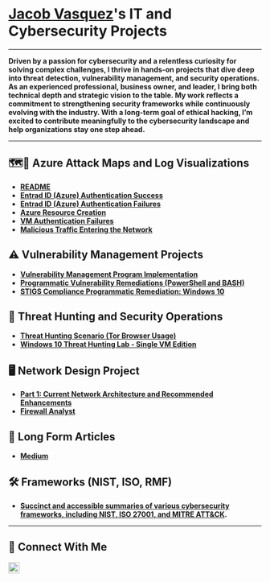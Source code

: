# <a href="https://www.linkedin.com/in/jacob-vasquez-b46056257/">Jacob Vasquez</a>'s IT and Cybersecurity Projects 

---

**Driven by a passion for cybersecurity and a relentless curiosity for solving complex challenges, I thrive in hands-on projects that dive deep into threat detection, vulnerability management, and security operations. As an experienced professional, business owner, and leader, I bring both technical depth and strategic vision to the table. My work reflects a commitment to strengthening security frameworks while continuously evolving with the industry. With a long-term goal of ethical hacking, I’m excited to contribute meaningfully to the cybersecurity landscape and help organizations stay one step ahead.**

---
## 🗺️🧭 Azure Attack Maps and Log Visualizations  

- **[README](https://github.com/jacobvasquez92/Attack-Maps-and-Log-Visualizations/blob/main/README.md)**
- **[Entrad ID (Azure) Authentication Success](https://github.com/jacobvasquez92/Attack-Maps-and-Log-Visualizations/blob/main/Entrada%20ID%20(Azure)%20Authentication%20Success.md)**
- **[Entrad ID (Azure) Authentication Failures](https://github.com/jacobvasquez92/Attack-Maps-and-Log-Visualizations/blob/main/Entrada%20ID%20(Azure)%20Authentication%20Failures.md)**
- **[Azure Resource Creation](https://github.com/jacobvasquez92/Attack-Maps-and-Log-Visualizations/blob/main/Azure%20Resource%20Creation.md)**
- **[VM Authentication Failures](https://github.com/jacobvasquez92/Attack-Maps-and-Log-Visualizations/blob/main/VM%20Authentication%20Failures.md)**
- **[Malicious Traffic Entering the Network](https://github.com/jacobvasquez92/Attack-Maps-and-Log-Visualizations/blob/main/Malicious-Traffic.md)**

## ⚠️ Vulnerability Management Projects

- **[Vulnerability Management Program Implementation](https://github.com/jacobvasquez92/vulnerability-management-program/blob/main/README.md)**
- **[Programmatic Vulnerability Remediations (PowerShell and BASH)](https://github.com/jacobvasquez92/programmatic-vulnerability-remediations)**
- **[STIGS Compliance Programmatic Remediation: Windows 10](https://github.com/jacobvasquez92/jacobvasquez92/tree/main/STIGS)**

## 🚨 Threat Hunting and Security Operations

- **[Threat Hunting Scenario (Tor Browser Usage)](https://github.com/jacobvasquez92/threat-hunting-scenario-tor)**
- **[Windows 10 Threat Hunting Lab - Single VM Edition](https://github.com/jacobvasquez92/Hunting-the-Enemy-Within-Simulated-Adversary-Activity/blob/main/README.md)**
## 🖥️ Network Design Project  
- **[Part 1: Current Network Architecture and Recommended Enhancements](https://github.com/jacobvasquez92/Network-Design-Part-1/blob/main/README.md)**
-  [**Firewall Analyst**](https://github.com/jacobvasquez92/Firewall-Monitoring-Daily-Duties.md) 
## :newspaper: Long Form Articles
- **[Medium](https://medium.com/@rocksglass92)**

## 🛠️ Frameworks (NIST, ISO, RMF)   
- **[Succinct and accessible summaries of various cybersecurity frameworks, including NIST, ISO 27001, and MITRE ATT&CK](https://github.com/jacobvasquez92/cybersecurity-framework-summaries/tree/main).**


<hr/>

## 🤳 Connect With Me


[<img align="left" alt="___________ | LinkedIn" width="22px" src="https://cdn.jsdelivr.net/npm/simple-icons@v3/icons/linkedin.svg" />][linkedin]





[linkedin]: https://linkedin.com/in/jacob-vasquez-b46056257

<!--
<img width="35" alt="image" src="https://github.com/user-attachments/assets/2f41c7cd-5ea8-4475-b451-a37161b6c3fb"> 
<img width="35" alt="image" src="https://github.com/user-attachments/assets/77649969-9910-4994-8b96-74a116cfb2a8">
